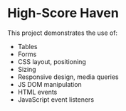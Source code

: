 # High-Score Haven

This project demonstrates the use of:

- Tables
- Forms
- CSS layout, positioning
- Sizing
- Responsive design, media queries
- JS DOM manipulation
- HTML events
- JavaScript event listeners